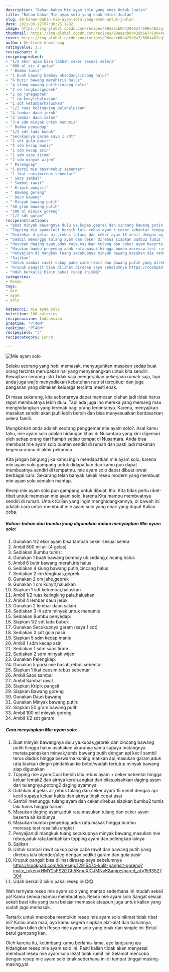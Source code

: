 ```yaml
---
description: "Bahan-bahan Mie ayam solo yang enak Untuk Jualan"
title: "Bahan-bahan Mie ayam solo yang enak Untuk Jualan"
slug: 89-bahan-bahan-mie-ayam-solo-yang-enak-untuk-jualan
date: 2021-03-12T07:30:25.128Z
image: https://img-global.cpcdn.com/recipes/98eaecb0d429b6a7/680x482cq70/mie-ayam-solo-foto-resep-utama.jpg
thumbnail: https://img-global.cpcdn.com/recipes/98eaecb0d429b6a7/680x482cq70/mie-ayam-solo-foto-resep-utama.jpg
cover: https://img-global.cpcdn.com/recipes/98eaecb0d429b6a7/680x482cq70/mie-ayam-solo-foto-resep-utama.jpg
author: Gertrude Armstrong
ratingvalue: 3.7
reviewcount: 8
recipeingredient:
- "1/2 ekor ayam bisa tambah ceker sesuai selera"
- "800 ml air 4 gelas"
- " Bumbu tumis"
- "1 buah bawang bombay uksedangcincang halus"
- "6 butir bawang merahiris halus"
- "4 siung bawang putihcincang halus"
- "2 cm lengkuasgeprek"
- "2 cm jahegeprek"
- "1 cm kunyithaluskan"
- "1 sdt ketumbarhaluskan"
- "1/2 ruas kelingking palahaluskan"
- "4 lembar daun jeruk"
- "2 lembar daun salam"
- "3-4 sdm minyak untuk menumis"
- " Bumbu penyedap"
- "1/2 sdt lada bubuk"
- "Secukupnya garam saya 1 sdt"
- "2 sdt gula pasir"
- "5 sdm kecap manis"
- "1 sdm kecap asin"
- "1 sdm saos tiram"
- "2 sdm minyak wijen"
- " Pelengkap"
- "5 porsi mie basahrebus sebentar"
- "1 ikat caesimrebus sebentar"
- " Saos sambal"
- " Sambal rawit"
- " Kripik pangsit"
- " Bawang goreng"
- " Daun bawang"
- " Minyak bawang putih"
- "50 gram bawang putih"
- "100 ml minyak goreng"
- "1/2 sdt garam"
recipeinstructions:
- "Buat minyak bawangnya dulu ya.kupas,geprek dan cincang bawang putih hingga halus.usahakan ukuranya sama supaya matangnya merata.panaskan minyak,tumis bawang putih dengan api kecil sambil terus diaduk hingga berwarna kuning.matikan api,masukan garam,aduk rata.biarkan dingin pindahkan ke botol/wadah tertutup.minyak bawang siap digunakan"
- "Topping mie ayam:Cuci bersih lalu rebus ayam + ceker sebentar hingga keluar lemak2 dan airnya keruh.angkat dan bilas.pisahkan daging ayam dari tulangnya.potong2 daging ayamnya"
- "Didihkan 4 gelas air,rebus tulang dan ceker ayam 15 menit dengan api kecil supaya keluar kaldu dan airnya tidak cepat asat"
- "Sambil menunggu tulang ayam dan ceker direbus siapkan bumbu2 tumis lalu tumis hingga harum"
- "Masukan daging ayam,aduk rata.masukan tulang dan ceker ayam beserta air kaldunya"
- "Masukan bumbu penyedap,aduk rata.masak hingga bumbu meresap.test rasa lalu angkat"
- "Penyajian:di mangkuk tuang secukupnya minyak bawang,masukan mie rebus,aduk rata.tambahkan topping ayam dan pelengkap lainya"
- "Sajikan"
- "Untuk sambal rawit cukup pake cabe rawit dan bawang putih yang direbus lalu blender/uleg dengan sedikit garam dan gula pasir"
- "Krupuk pangsit bisa dilihat diresep saya sebelumnya https://cookpad.com/id/resep/12915474-kulit-pangsit-goreng?invite_token=HMY2sFS2i2Gh5KmuXiCJMNvK&amp;shared_at=1593527304"
- "Udah berkali2 bikin pakai resep ini😋😋"
categories:
- Resep
tags:
- mie
- ayam
- solo

katakunci: mie ayam solo 
nutrition: 166 calories
recipecuisine: Indonesian
preptime: "PT40M"
cooktime: "PT48M"
recipeyield: "3"
recipecategory: Lunch

---
```



![Mie ayam solo](https://img-global.cpcdn.com/recipes/98eaecb0d429b6a7/680x482cq70/mie-ayam-solo-foto-resep-utama.jpg)

Selaku seorang yang hobi memasak, menyuguhkan masakan sedap buat orang tercinta merupakan hal yang menyenangkan untuk kita sendiri. Kewajiban seorang istri Tidak saja mengerjakan pekerjaan rumah saja, tapi anda juga wajib menyediakan kebutuhan nutrisi tercukupi dan juga panganan yang dimakan keluarga tercinta mesti enak.

Di masa  sekarang, kita sebenarnya dapat memesan olahan jadi tidak harus repot membuatnya lebih dulu. Tapi ada juga lho mereka yang memang mau menghidangkan yang terenak bagi orang tercintanya. Karena, menyajikan masakan sendiri akan jauh lebih bersih dan bisa menyesuaikan berdasarkan selera famili. 



Mungkinkah anda adalah seorang penggemar mie ayam solo?. Asal kamu tahu, mie ayam solo adalah hidangan khas di Nusantara yang kini digemari oleh setiap orang dari hampir setiap tempat di Nusantara. Anda bisa membuat mie ayam solo buatan sendiri di rumah dan pasti jadi makanan kegemaranmu di akhir pekanmu.

Kita jangan bingung jika kamu ingin mendapatkan mie ayam solo, karena mie ayam solo gampang untuk didapatkan dan kamu pun dapat membuatnya sendiri di tempatmu. mie ayam solo dapat dibuat lewat berbagai cara. Sekarang telah banyak sekali resep modern yang membuat mie ayam solo semakin mantap.

Resep mie ayam solo pun gampang untuk dibuat, lho. Kita tidak perlu ribet-ribet untuk memesan mie ayam solo, karena Kita mampu membuatnya sendiri di rumah. Untuk Kalian yang ingin menghidangkannya, di bawah ini adalah cara untuk membuat mie ayam solo yang enak yang dapat Kalian coba.

<!--inarticleads1-->

##### Bahan-bahan dan bumbu yang digunakan dalam menyiapkan Mie ayam solo:

1. Gunakan 1/2 ekor ayam bisa tambah ceker sesuai selera
1. Ambil 800 ml air (4 gelas)
1. Sediakan  Bumbu tumis:
1. Gunakan 1 buah bawang bombay uk.sedang,cincang halus
1. Ambil 6 butir bawang merah,iris halus
1. Sediakan 4 siung bawang putih,cincang halus
1. Sediakan 2 cm lengkuas,geprek
1. Gunakan 2 cm jahe,geprek
1. Gunakan 1 cm kunyit,haluskan
1. Siapkan 1 sdt ketumbar,haluskan
1. Ambil 1/2 ruas kelingking pala,haluskan
1. Ambil 4 lembar daun jeruk
1. Gunakan 2 lembar daun salam
1. Sediakan 3-4 sdm minyak untuk menumis
1. Sediakan  Bumbu penyedap:
1. Siapkan 1/2 sdt lada bubuk
1. Gunakan Secukupnya garam (saya 1 sdt)
1. Sediakan 2 sdt gula pasir
1. Siapkan 5 sdm kecap manis
1. Ambil 1 sdm kecap asin
1. Sediakan 1 sdm saos tiram
1. Sediakan 2 sdm minyak wijen
1. Gunakan  Pelengkap:
1. Gunakan 5 porsi mie basah,rebus sebentar
1. Siapkan 1 ikat caesim,rebus sebentar
1. Ambil  Saos sambal
1. Ambil  Sambal rawit
1. Siapkan  Kripik pangsit
1. Siapkan  Bawang goreng
1. Gunakan  Daun bawang
1. Gunakan  Minyak bawang putih:
1. Siapkan 50 gram bawang putih
1. Ambil 100 ml minyak goreng
1. Ambil 1/2 sdt garam




<!--inarticleads2-->

##### Cara menyiapkan Mie ayam solo:

1. Buat minyak bawangnya dulu ya.kupas,geprek dan cincang bawang putih hingga halus.usahakan ukuranya sama supaya matangnya merata.panaskan minyak,tumis bawang putih dengan api kecil sambil terus diaduk hingga berwarna kuning.matikan api,masukan garam,aduk rata.biarkan dingin pindahkan ke botol/wadah tertutup.minyak bawang siap digunakan
1. Topping mie ayam:Cuci bersih lalu rebus ayam + ceker sebentar hingga keluar lemak2 dan airnya keruh.angkat dan bilas.pisahkan daging ayam dari tulangnya.potong2 daging ayamnya
1. Didihkan 4 gelas air,rebus tulang dan ceker ayam 15 menit dengan api kecil supaya keluar kaldu dan airnya tidak cepat asat
1. Sambil menunggu tulang ayam dan ceker direbus siapkan bumbu2 tumis lalu tumis hingga harum
1. Masukan daging ayam,aduk rata.masukan tulang dan ceker ayam beserta air kaldunya
1. Masukan bumbu penyedap,aduk rata.masak hingga bumbu meresap.test rasa lalu angkat
1. Penyajian:di mangkuk tuang secukupnya minyak bawang,masukan mie rebus,aduk rata.tambahkan topping ayam dan pelengkap lainya
1. Sajikan
1. Untuk sambal rawit cukup pake cabe rawit dan bawang putih yang direbus lalu blender/uleg dengan sedikit garam dan gula pasir
1. Krupuk pangsit bisa dilihat diresep saya sebelumnya https://cookpad.com/id/resep/12915474-kulit-pangsit-goreng?invite_token=HMY2sFS2i2Gh5KmuXiCJMNvK&amp;shared_at=1593527304
1. Udah berkali2 bikin pakai resep ini😋😋




Wah ternyata resep mie ayam solo yang mantab sederhana ini mudah sekali ya! Kamu semua mampu membuatnya. Resep mie ayam solo Sangat sesuai sekali buat kita yang baru belajar memasak ataupun juga untuk kalian yang sudah jago memasak.

Tertarik untuk mencoba membikin resep mie ayam solo nikmat tidak ribet ini? Kalau anda mau, ayo kamu segera siapkan alat-alat dan bahannya, kemudian bikin deh Resep mie ayam solo yang enak dan simple ini. Betul-betul gampang kan. 

Oleh karena itu, ketimbang kamu berlama-lama, ayo langsung aja hidangkan resep mie ayam solo ini. Pasti kalian tiidak akan menyesal membuat resep mie ayam solo lezat tidak rumit ini! Selamat mencoba dengan resep mie ayam solo enak sederhana ini di tempat tinggal masing-masing,ya!.

